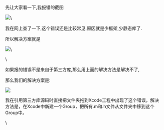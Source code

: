 先让大家看一下,我报错的截图

![](http://img.blog.csdn.net/20141202143452840?watermark/2/text/aHR0cDovL2Jsb2cuY3Nkbi5uZXQvenVveW91MTMxNA==/font/5a6L5L2T/fontsize/400/fill/I0JBQkFCMA==/dissolve/70/gravity/Center)\

我在网上查了一下,这个错误还是比较常见,原因就是少框架,少静态库了.

所以解决方案就是

![](http://img.blog.csdn.net/20141202143919195?watermark/2/text/aHR0cDovL2Jsb2cuY3Nkbi5uZXQvenVveW91MTMxNA==/font/5a6L5L2T/fontsize/400/fill/I0JBQkFCMA==/dissolve/70/gravity/Center)\

\

如果报的错误不是来自于第三方库,那么用上面的解决方法是解决不了,

那么我们的解决方案是:

![](http://img.blog.csdn.net/20150107110105941?watermark/2/text/aHR0cDovL2Jsb2cuY3Nkbi5uZXQvenVveW91MTMxNA==/font/5a6L5L2T/fontsize/400/fill/I0JBQkFCMA==/dissolve/70/gravity/Center)

我在引用第三方库源码时直接把文件夹拖到Xcode工程中出现了这个错误，解决方法是，在Xcode中新建一个Group，把所有.m和.h文件从文件夹中移到这个Group中。

\

